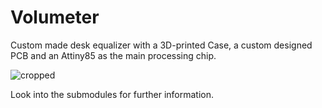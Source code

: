 # Volumeter
Custom made desk equalizer with a 3D-printed Case, a custom designed PCB and an Attiny85 as the main processing chip. 

![cropped](https://user-images.githubusercontent.com/25404728/66272916-88769f00-e86f-11e9-8889-cfdee6302025.jpg)

Look into the submodules for further information.


